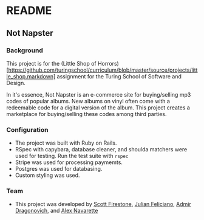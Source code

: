 # README

## Not Napster

### Background

This project is for the (Little Shop of Horrors)[https://github.com/turingschool/curriculum/blob/master/source/projects/little_shop.markdown] assignment for the Turing School of Software and Design. 

In it's essence, Not Napster is an e-commerce site for buying/selling mp3 codes of popular albums. New albums on vinyl often come with a redeemable code for a digital version of the album. This project creates a marketplace for buying/selling these codes among third parties.

### Configuration

* The project was built with Ruby on Rails.
* RSpec with capybara, database cleaner, and shoulda matchers were used for testing. Run the test suite with ```rspec```
* Stripe was used for processing paymemts.
* Postgres was used for databasing.
* Custom styling was used.

### Team

* This project was developed by [Scott Firestone](https://github.com/scottfirestone), [Julian Feliciano](https://github.com/julsfelic), [Admir Dragonovich](https://github.com/Draganovic), and [Alex Navarette](https://github.com/Salvi6God)
